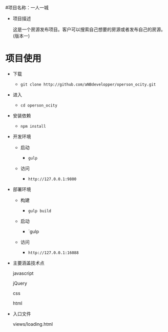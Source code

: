 ﻿#项目名称：一人一城
* 项目描述

     这是一个房源发布项目。客户可以搜索自己想要的房源或者发布自己的房源。(版本一)
# 项目使用
* 下载
  - `git clone http://github.com/aNBdevelopper/operson_ocity.git`

* 进入
  - `cd operson_ocity`

* 安装依赖
  - `npm install`

* 开发环境
  - 启动
    - `gulp`

  - 访问
    - `http://127.0.0.1:9800`

* 部署环境
  - 构建
    - `gulp build`

  - 启动
    - `gulp

  - 访问
    - `http://127.0.0.1:16088`
* 主要涵盖技术点

    javascript
    
    jQuery
    
    css
    
    html

* 入口文件

    views/loading.html
    